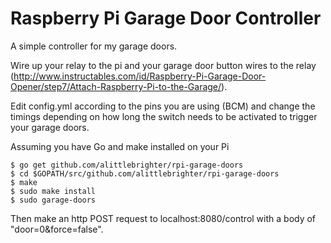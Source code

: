 # Raspberry Pi Garage Door Controller

A simple controller for my garage doors.

Wire up your relay to the pi and your garage door button wires to the relay (http://www.instructables.com/id/Raspberry-Pi-Garage-Door-Opener/step7/Attach-Raspberry-Pi-to-the-Garage/).

Edit config.yml according to the pins you are using (BCM) and change the timings depending on how long the switch needs to be activated to trigger your garage doors.

Assuming you have Go and make installed on your Pi
```
$ go get github.com/alittlebrighter/rpi-garage-doors
$ cd $GOPATH/src/github.com/alittlebrighter/rpi-garage-doors
$ make
$ sudo make install
$ sudo garage-doors
```
Then make an http POST request to localhost:8080/control with a body of "door=0&force=false".